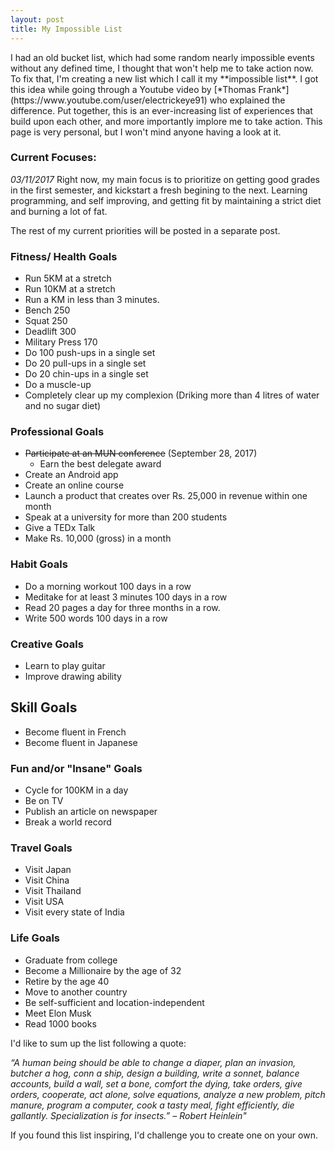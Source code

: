 ```yaml
---
layout: post
title: My Impossible List
---
```

<p>
I had an old bucket list, which had some random nearly impossible events without any defined time, I thought that won't help me to take action now.
To fix that, I'm creating a new list which I call it my **impossible list**. I got this idea while going through a Youtube video by [*Thomas Frank*](https://www.youtube.com/user/electrickeye91) who explained the difference. 
Put together, this is an ever-increasing list of experiences that build upon each other, and more importantly implore me to take action. This page is very personal, but I won't mind anyone having a look at it.

### Current Focuses:

*03/11/2017*
Right now, my main focus is to prioritize on getting good grades in the first semester, and kickstart a fresh begining to the next.
Learning programming, and self improving, and getting fit by maintaining a strict diet and burning a lot of fat.

The rest of my current priorities will be posted in a separate post.

### Fitness/ Health Goals

* Run 5KM at a stretch
* Run 10KM at a stretch
* Run a KM in less than 3 minutes.
* Bench 250
* Squat 250
* Deadlift 300
* Military Press 170
* Do 100 push-ups in a single set
* Do 20 pull-ups in a single set
* Do 20 chin-ups in a single set
* Do a muscle-up
* Completely clear up my complexion (Driking more than 4 litres of water and no sugar diet)


### Professional Goals

* ~~Participate at an MUN conference~~ (September 28, 2017)
	* Earn the best delegate award
* Create an Android app
* Create an online course
* Launch a product that creates over Rs. 25,000 in revenue within one month
* Speak at a university for more than 200 students
* Give a TEDx Talk
* Make Rs. 10,000 (gross) in a month

### Habit Goals

* Do a morning workout 100 days in a row
* Meditake for at least 3 minutes 100 days in a row
* Read 20 pages a day for three months in a row.
* Write 500 words 100 days in a row

### Creative Goals

* Learn to play guitar
* Improve drawing ability

## Skill Goals

* Become fluent in French
* Become fluent in Japanese

### Fun and/or "Insane" Goals

* Cycle for 100KM in a day
* Be on TV
* Publish an article on newspaper
* Break a world record

### Travel Goals

* Visit Japan
* Visit China
* Visit Thailand
* Visit USA
* Visit every state of India

### Life Goals

* Graduate from college
* Become a Millionaire by the age of 32
* Retire by the age 40
* Move to another country
* Be self-sufficient and location-independent
* Meet Elon Musk
* Read 1000 books

I'd like to sum up the list following a quote:

*“A human being should be able to change a diaper, plan an invasion, butcher a hog, conn a ship, design a building, write a sonnet, balance accounts, build a wall, set a bone, comfort the dying, take orders, give orders, cooperate, act alone, solve equations, analyze a new problem, pitch manure, program a computer, cook a tasty meal, fight efficiently, die gallantly. Specialization is for insects.” – Robert Heinlein"*


If you found this list inspiring, I'd challenge you to create one on your own.
</p> 